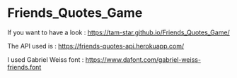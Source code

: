 # Friends_Quotes_Game

If you want to have a look  : https://tam-star.github.io/Friends_Quotes_Game/



The API used is : https://friends-quotes-api.herokuapp.com/

I used Gabriel Weiss font : https://www.dafont.com/gabriel-weiss-friends.font




